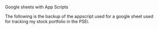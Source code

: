 Google sheets with App Scripts

The following is the backup of the appscript used for a google sheet used for tracking my stock portfolio in the PSEi.

